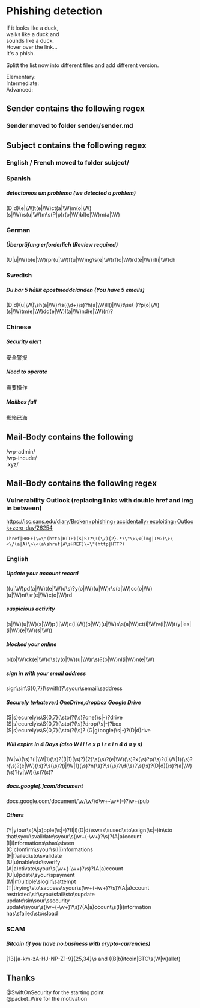 # Phishing detection

If it looks like a duck,  
walks like a duck and  
sounds like a duck.  
Hover over the link...  
It's a phish.  

Splitt the list now into different files and add different version.

Elementary:  
Intermediate:   
Advanced:  

## Sender contains the following regex

### Sender moved to folder sender/sender.md

## Subject contains the following regex

### English / French moved to folder subject/

### Spanish
##### detectamos um problema (we detected a problem)
(D|d)(e|\W)t(e|\W)ct(a|\W)m(o|\W)(s|\W)\s(u|\W)m\s(P|p)r(o|\W)bl(e|\W)m(a|\W) 

### German
##### Überprüfung erforderlich (Review required)
(U|u|\W)b(e|\W)rpr(u|\W)f(u|\W)ng\s(e|\W)rf(o|\W)rd(e|\W)rl(i|\W)ch

### Swedish
##### Du har 5 hållit epostmeddelanden (You have 5 emails)
(D|d)(u|\W)\sh(a|\W)r\s((\d+)\s)?h(a|\W)ll(i|\W)t\se(-)?p(o|\W)(s|\W)tm(e|\W)dd(e|\W)l(a|\W)nd(e|\W)(n)?  

### Chinese
##### Security alert
安全警报
##### Need to operate
需要操作
##### Mailbox full
郵箱已滿  

## Mail-Body contains the following

/wp-admin/  
/wp-incude/  
\.xyz/  

## Mail-Body contains the following regex

### Vulnerability Outlook (replacing links with double href and img in between)
https://isc.sans.edu/diary/Broken+phishing+accidentally+exploiting+Outlook+zero-day/26254  
```
(href|HREF)\=\"(http|HTTP)(s|S)?\:(\/){2}.*?\"\>\<(img|IMG)\>\<\/(a|A)\>\<(a\shref|A\sHREF)\=\"(http|HTTP)
```

### English
##### Update your account record
((u|\W)pd(a|\W)t(e|\W)d\s)?y(o|\W)(u|\W)r\s(a|\W)cc(o|\W)(u|\W)nt\sr(e|\W)c(o|\W)rd
##### suspicious activity
(s|\W)(u|\W)(s|\W)p(i|\W)c(i|\W)(o|\W)(u|\W)s\s(a|\W)ct(i|\W)v(i|\W)t(y|ies|(i|\W)(e|\W)(s|\W))
##### blocked your online
bl(o|\W)ck(e|\W)d\s(y(o|\W)(u|\W)r\s)?(o|\W)nl(i|\W)n(e|\W)
##### sign in with your email address
sign\sin\S{0,7}(\swith)?\syour\semail\saddress
##### Securely (whatever) OneDrive,dropbox Google Drive
(S|s)ecurely\s\S{0,7}(\sto)?(\s)?one(\s|-)?drive  
(S|s)ecurely\s\S{0,7}(\sto)?(\s)?drop(\s|-)?box  
(S|s)ecurely\s\S{0,7}(\sto)?(\s)? (G|g)oogle(\s|-)?(D|d)rive  
##### Will expire in 4 Days (also W i l l  e x p i r e  i n  4  d a y s)
(W|w)(\s)?(i|\W|1)(\s)?((l|1)(\s)?){2}\s(\s)?(e|\W)(\s)?x(\s)?p(\s)?(i|\W|1)(\s)?r(\s)?(e|\W)(\s)?\s(\s)?(i|\W|1)(\s)?n(\s)?\s(\s)?\d(\s)?\s(\s)?(D|d)(\s)?(a|\W)(\s)?(y|\W)(\s)?(s)?
##### docs.google[.]com/document  
docs\.google\.com\/document\/\w\/\w\/\d\w+\-\w+(\-)?\w+\/pub
##### Others
(Y|y)our\s(A|a)pple(\s|-)?(I|i)(D|d)\swas\sused\sto\ssign(\s|-)in\sto  
that\syou\svalidate\syour\s(\w+(-\w+)?\s)?(A|a)ccount  
(I|i)nformations\shas\sbeen  
(C|c)onfirm\syour\s(I|i)nformations  
(F|f)ailed\sto\svalidate  
(U|u)nable\sto\sverify  
(A|a)ctivate\syour\s(\w+(-\w+)?\s)?(A|a)ccount  
(U|u)pdate\syour\spayment  
(M|m)ultiple\slogin\sattempt  
(T|t)rying\sto\saccess\syour\s(\w+(-\w+)?\s)?(A|a)ccount  
restricted\sif\syou\sfail\sto\supdate  
update\sin\sour\ssecurity  
update\syour\s(\w+(-\w+)?\s)?(A|a)ccount\s(I|i)nformation  
has\sfailed\sto\sload  


### SCAM 
##### Bitcoin (if you have no business with crypto-currencies)
[13][a-km-zA-HJ-NP-Z1-9]{25,34}\\s and ((B|b)itcoin|BTC\s(W|w)allet)


## Thanks
@SwiftOnSecurity for the starting point  
@packet_Wire for the motivation
